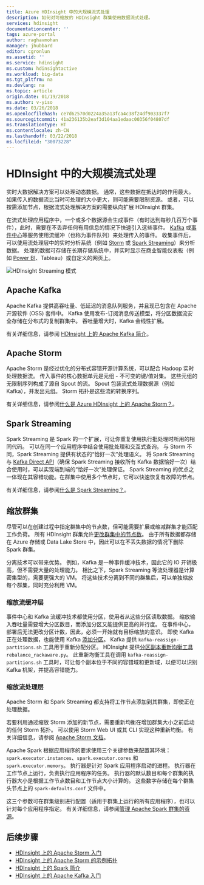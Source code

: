 ```yaml
---
title: Azure HDInsight 中的大规模流式处理
description: 如何对可缩放的 HDInsight 群集使用数据流式处理。
services: hdinsight
documentationcenter: ''
tags: azure-portal
author: raghavmohan
manager: jhubbard
editor: cgronlun
ms.assetid: ''
ms.service: hdinsight
ms.custom: hdinsightactive
ms.workload: big-data
ms.tgt_pltfrm: na
ms.devlang: na
ms.topic: article
origin.date: 01/19/2018
ms.author: v-yiso
ms.date: 03/26/2018
ms.openlocfilehash: ce7d62570d0224a35a13fca4c38f24df903337f7
ms.sourcegitcommit: 41a236135b2eaf3d104aa1edaac00356f04807df
ms.translationtype: HT
ms.contentlocale: zh-CN
ms.lasthandoff: 03/22/2018
ms.locfileid: "30073228"
---
```

# <a name="streaming-at-scale-in-hdinsight"></a>HDInsight 中的大规模流式处理

实时大数据解决方案可以处理动态数据。 通常，这些数据在抵达时的作用最大。 如果传入的数据流比当时可处理的大小更大，则可能需要限制资源。 或者，可以按需添加节点，根据流式处理解决方案的需要纵向扩展 HDInsight 群集。

在流式处理应用程序中，一个或多个数据源会生成事件（有时达到每秒几百万个事件），此时，需要在不丢弃任何有用信息的情况下快速引入这些事件。 [Kafka](kafka/apache-kafka-introduction.md) 或[事件中心](/event-hubs/)等服务使用流缓冲（也称为事件队列）来处理传入的事件。 收集事件后，可以使用流处理层中的实时分析系统（例如 [Storm](storm/apache-storm-overview.md) 或 [Spark Streaming](spark/apache-spark-streaming-overview.md)）来分析数据。 处理的数据可存储在长期存储系统中，并实时显示在商业智能仪表板（例如 [Power BI](https://powerbi.microsoft.com)、Tableau）或自定义的网页上。

![HDInsight Streaming 模式](./media/hdinsight-streaming-at-scale-overview/HDInsight-streaming-patterns.png)

## <a name="apache-kafka"></a>Apache Kafka

Apache Kafka 提供高吞吐量、低延迟的消息队列服务，并且现已包含在 Apache 开源软件 (OSS) 套件中。 Kafka 使用发布-订阅消息传送模型，将分区数据流安全存储在分布式的复制群集中。 吞吐量增大时，Kafka 会线性扩展。

有关详细信息，请参阅 [HDInsight 上的 Apache Kafka 简介](kafka/apache-kafka-introduction.md)。

## <a name="apache-storm"></a>Apache Storm

Apache Storm 是经过优化的分布式容错开源计算系统，可以配合 Hadoop 实时处理数据流。 传入事件的核心数据单元是元组 - 不可变的键/值对集。 这些元组的无限制序列构成了源自 Spout 的流。 Spout 包装流式处理数据源（例如 Kafka），并发出元组。 Storm 拓扑是这些流的转换序列。

有关详细信息，请参阅[什么是 Azure HDInsight 上的 Apache Storm？](storm/apache-storm-overview.md)。

## <a name="spark-streaming"></a>Spark Streaming

Spark Streaming 是 Spark 的一个扩展，可让你重复使用执行批处理时所用的相同代码。 可以在同一个应用程序中结合使用批处理和交互式查询。 与 Storm 不同，Spark Streaming 提供有状态的“恰好一次”处理语义。 将 Spark Streaming 与 [Kafka Direct API](http://spark.apache.org/docs/latest/streaming-kafka-integration.html)（确保 Spark Streaming 接收所有 Kafka 数据恰好一次）结合使用时，可以实现端到端的“恰好一次”处理保证。 Spark Streaming 的优点之一体现在其容错功能。在群集中使用多个节点时，它可以快速恢复有故障的节点。

有关详细信息，请参阅[什么是 Spark Streaming？](hdinsight-spark-streaming-overview.md)。

## <a name="scaling-a-cluster"></a>缩放群集

尽管可以在创建过程中指定群集中的节点数，但可能需要扩展或缩减群集才能匹配工作负荷。 所有 HDInsight 群集允许[更改群集中的节点数](hdinsight-administer-use-management-portal.md#scale-clusters)。 由于所有数据都存储在 Azure 存储或 Data Lake Store 中，因此可以在不丢失数据的情况下删除 Spark 群集。

分离技术可以带来优势。 例如，Kafka 是一种事件缓冲技术，因此它的 IO 开销极高，但不需要大量的处理能力。 相比之下，Spark Streaming 等流处理器是计算密集型的，需要更强大的 VM。 将这些技术分离到不同的群集后，可以单独缩放每个群集，同时充分利用 VM。

### <a name="scale-the-stream-buffering-layer"></a>缩放流缓冲层

事件中心和 Kafka 流缓冲技术都使用分区，使用者从这些分区读取数据。 缩放输入吞吐量需要增大分区数目，而添加分区又能提供更高的并行度。 在事件中心，部署后无法更改分区计数，因此，必须一开始就有目标缩放的意识。 即使 Kafka 正在处理数据，也能使用 Kafka [添加分区](https://kafka.apache.org/documentation.html#basic_ops_cluster_expansion)。 Kafka 提供 `kafka-reassign-partitions.sh` 工具用于重新分配分区。 HDInsight 提供[分区副本重新均衡工具](https://github.com/hdinsight/hdinsight-kafka-tools) `rebalance_rackaware.py`。 此重新均衡工具在调用 `kafka-reassign-partitions.sh` 工具时，可让每个副本位于不同的容错域和更新域，以便可以识别 Kafka 机架，并提高容错能力。

### <a name="scale-the-stream-processing-layer"></a>缩放流处理层

Apache Storm 和 Spark Streaming 都支持将工作节点添加到其群集，即使正在处理数据。

若要利用通过缩放 Storm 添加的新节点，需要重新均衡在增加群集大小之前启动的任何 Storm 拓扑。 可以使用 Storm Web UI 或其 CLI 实现这种重新均衡。 有关详细信息，请参阅 [Apache Storm 文档](http://storm.apache.org/documentation/Understanding-the-parallelism-of-a-Storm-topology.html)。

Apache Spark 根据应用程序的要求使用三个关键参数来配置其环境：`spark.executor.instances`、`spark.executor.cores` 和 `spark.executor.memory`。 执行器是针对 Spark 应用程序启动的进程。 执行器在工作节点上运行，负责执行应用程序的任务。 执行器的默认数目和每个群集的执行器大小是根据工作节点数目和工作节点大小计算的。 这些数字存储在每个群集头节点上的 `spark-defaults.conf` 文件中。

这三个参数可在群集级别进行配置（适用于群集上运行的所有应用程序），也可以针对每个应用程序指定。 有关详细信息，请参阅[管理 Apache Spark 群集的资源](spark/apache-spark-resource-manager.md)。

## <a name="next-steps"></a>后续步骤

* [HDInsight 上的 Apache Storm 入门](storm/apache-storm-tutorial-get-started-linux.md)
* [HDInsight 上的 Apache Storm 的示例拓扑](storm/apache-storm-example-topology.md)
* [HDInsight 上的 Spark 简介](spark/apache-spark-overview.md)
* [HDInsight 上的 Apache Kafka 入门](kafka/apache-kafka-get-started.md)